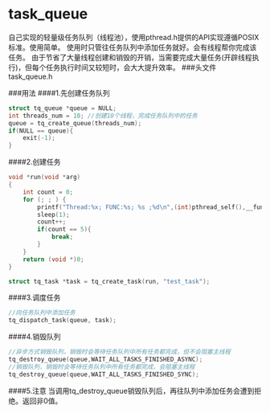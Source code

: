 # task_queue
自己实现的轻量级任务队列（线程池），使用pthread.h提供的API实现遵循POSIX标准。使用简单。
使用时只管往任务队列中添加任务就好。会有线程帮你完成该任务。
由于节省了大量线程创建和销毁的开销，当需要完成大量任务(开辟线程执行)，但每个任务执行时间又较短时，会大大提升效率。
###头文件
task_queue.h

###用法
####1.先创建任务队列
```C
struct tq_queue *queue = NULL;
int threads_num = 10; //创建10个线程，完成任务队列中的任务
queue = tq_create_queue(threads_num);
if(NULL == queue){
    exit(-1);
}
```

####2.创建任务
```C
void *run(void *arg)
{
    int count = 0;
    for (; ; ) {
        printf("Thread:%x; FUNC:%s; %s ;%d\n",(int)pthread_self(),__func__,(char *)arg,count);
        sleep(1);
        count++;
        if(count == 5){
            break;
        }
    }
    return (void *)0;
}

struct tq_task *task = tq_create_task(run, "test_task");

```

####3.调度任务
```C
//向任务队列中添加任务
tq_dispatch_task(queue, task);

```

####4.销毁队列
```C
//异步方式销毁队列，销毁时会等待任务队列中所有任务都完成，但不会阻塞主线程
tq_destroy_queue(queue,WAIT_ALL_TASKS_FINISHED_ASYNC);
//销毁队列，销毁时会等待任务队列中所有任务都完成，会阻塞主线程
tq_destroy_queue(queue,WAIT_ALL_TASKS_FINISHED_SYNC);
```

####5.注意
当调用tq_destroy_queue销毁队列后，再往队列中添加任务会遭到拒绝。返回非0值。




